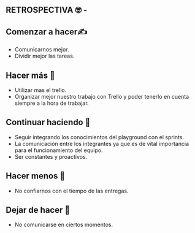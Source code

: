 ## RETROSPECTIVA :nerd_face: -




## **Comenzar a hacer**:writing_hand:
- Comunicarnos mejor.
- Dividir mejor las tareas.

## **Hacer más**    :handshake:

- Utilizar mas el trello.
- Organizar mejor  nuestro trabajo con Trello y poder tenerlo en cuenta siempre a la hora de trabajar.

## **Continuar haciendo**    :muscle:

- Seguir integrando los conocimientos del playground con el sprints.
- La comunicación entre los integrantes ya que es de vital importancia para el funcionamiento del equipo.
- Ser constantes y proactivos.


## **Hacer menos**  :eyes:

- No confiarnos con el tiempo de las entregas.

## **Dejar de hacer** 	:stop_sign:  

- No comunicarse en ciertos momentos.
